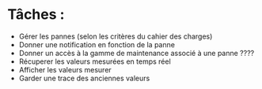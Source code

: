 # Tâches :

 - Gérer les pannes (selon les critères du cahier des charges)
 - Donner une notification en fonction de la panne
 - Donner un accès à la gamme de maintenance associé à une panne ????
 - Récuperer les valeurs mesurées en temps réel
 - Afficher les valeurs mesurer
 - Garder une trace des anciennes valeurs
